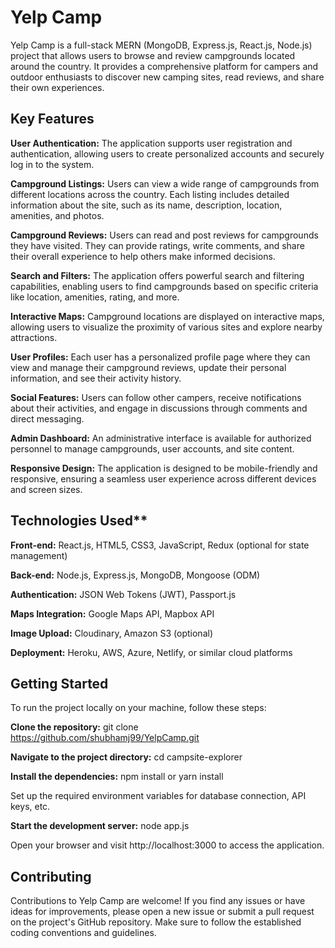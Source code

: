 # Yelp Camp

Yelp Camp is a full-stack MERN (MongoDB, Express.js, React.js, Node.js) project that allows users to browse and review campgrounds located around the country. It provides a comprehensive platform for campers and outdoor enthusiasts to discover new camping sites, read reviews, and share their own experiences.

## Key Features

**User Authentication:** The application supports user registration and authentication, allowing users to create personalized accounts and securely log in to the system.

**Campground Listings:** Users can view a wide range of campgrounds from different locations across the country. Each listing includes detailed information about the site, such as its name, description, location, amenities, and photos.

**Campground Reviews:** Users can read and post reviews for campgrounds they have visited. They can provide ratings, write comments, and share their overall experience to help others make informed decisions.

**Search and Filters:** The application offers powerful search and filtering capabilities, enabling users to find campgrounds based on specific criteria like location, amenities, rating, and more.

**Interactive Maps:** Campground locations are displayed on interactive maps, allowing users to visualize the proximity of various sites and explore nearby attractions.

**User Profiles:** Each user has a personalized profile page where they can view and manage their campground reviews, update their personal information, and see their activity history.

**Social Features:** Users can follow other campers, receive notifications about their activities, and engage in discussions through comments and direct messaging.

**Admin Dashboard:** An administrative interface is available for authorized personnel to manage campgrounds, user accounts, and site content.

**Responsive Design:** The application is designed to be mobile-friendly and responsive, ensuring a seamless user experience across different devices and screen sizes.

## Technologies Used**

**Front-end:** React.js, HTML5, CSS3, JavaScript, Redux (optional for state management)

**Back-end:** Node.js, Express.js, MongoDB, Mongoose (ODM)

**Authentication:** JSON Web Tokens (JWT), Passport.js

**Maps Integration:** Google Maps API, Mapbox API

**Image Upload:** Cloudinary, Amazon S3 (optional)

**Deployment:** Heroku, AWS, Azure, Netlify, or similar cloud platforms

## Getting Started

To run the project locally on your machine, follow these steps:

**Clone the repository:** git clone https://github.com/shubhamj99/YelpCamp.git

**Navigate to the project directory:** cd campsite-explorer

**Install the dependencies:** npm install or yarn install

Set up the required environment variables for database connection, API keys, etc.

**Start the development server:** node app.js

Open your browser and visit http://localhost:3000 to access the application.

## Contributing

Contributions to Yelp Camp are welcome! If you find any issues or have ideas for improvements, please open a new issue or submit a pull request on the project's GitHub repository. Make sure to follow the established coding conventions and guidelines.
